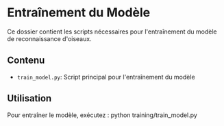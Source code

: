 # Entraînement du Modèle

Ce dossier contient les scripts nécessaires pour l'entraînement du modèle de reconnaissance d'oiseaux.

## Contenu

- `train_model.py`: Script principal pour l'entraînement du modèle

## Utilisation

Pour entraîner le modèle, exécutez :
python training/train_model.py